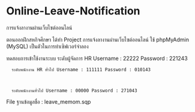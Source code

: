 # Online-Leave-Notification
การแจ้งลางานผ่านเว็บไซต์ออนไลน์ 

ตอนออกฝึกสหกิจศึกษา ได้ทำ Project การแจ้งลางานผ่านเว็บไซต์ออนไลน์
ใช้ phpMyAdmin (MySQL) เป็นตัวในการทำเซิฟเวอร์จำลอง


ทดสอบการเข้าใช้งานระบบ 
      ระดับผู้จัดการ HR Username : 22222 Password : 221243


      ระดับพนักงาน HR ทั่วไป Username : 111111 Password : 010143
            


      ระดับพนักงานทั่วไป Username : 00000 Password : 271043

File ฐานข้อมูลชื่อ : leave_memom.sqp
